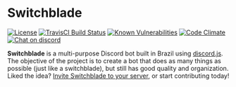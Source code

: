 
# Switchblade


[![License](https://img.shields.io/github/license/SwitchbladeBot/switchblade.svg)](https://github.com/SwitchbladeBot/switchblade/blob/master/LICENSE)
[![TravisCI Build Status](https://api.travis-ci.org/SwitchbladeBot/switchblade.svg)](https://travis-ci.org/SwitchbladeBot/switchblade)
[![Known Vulnerabilities](https://snyk.io/test/github/SwitchbladeBot/switchblade/badge.svg)](https://snyk.io/test/github/SwitchbladeBot/switchblade)
[![Code Climate](https://img.shields.io/codeclimate/maintainability/SwitchbladeBot/switchblade.svg)](https://codeclimate.com/github/SwitchbladeBot/switchblade)
[![Chat on discord](https://img.shields.io/badge/dynamic/json.svg?label=chat%20on%20discord&colorB=7289DA&url=https%3A%2F%2Fdiscordapp.com%2Fapi%2Fservers%2F445203868624748555%2Fembed.json&query=%24.members.length&suffix=%20online)](https://discord.gg/PwWJRsc)

**Switchblade** is a multi-purpose Discord bot built in Brazil using [discord.js](https://discord.js.org). The objective of the project is to create a bot that does as many things as possible (just like a switchblade), but still has good quality and organization. Liked the idea? [Invite Switchblade to your server](https://discordapp.com/api/oauth2/authorize?client_id=445277324175474689&permissions=0&scope=bot), or start contributing today!
